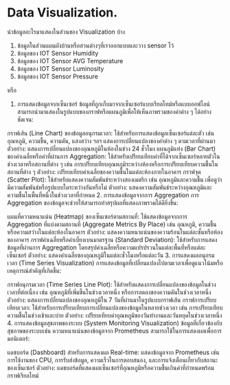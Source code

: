 # Data Visualization.
นำข้อมูลอะไรมาแสดงในส่วนของ Visualization บ้าง

1. ข้อมูลในส่วนแผนผังบ้านหรือสวนต่างๆที่เราออกแบบและวาง sensor ไว้
2. ข้อมูลของ IOT Sensor Humidity
3. ข้อมูลของ IOT Sensor AVG Temperature
4. ข้อมูลของ IOT Sensor Luminosity
5. ข้อมูลของ IOT Sensor Pressure

หรือ
   1. การแสดงข้อมูลจากเซ็นเซอร์
ข้อมูลที่ถูกเก็บมาจากเซ็นเซอร์แบบเรียลไทม์หรือแบบออฟไลน์สามารถนำมาแสดงในรูปแบบของกราฟหรือแผนภูมิเพื่อให้เห็นภาพรวมของค่าต่าง ๆ ได้อย่างชัดเจน:

กราฟเส้น (Line Chart) ของข้อมูลอนุกรมเวลา:
ใช้สำหรับการแสดงข้อมูลเซ็นเซอร์แต่ละตัว เช่น อุณหภูมิ, ความชื้น, ความดัน, แสงสว่าง ฯลฯ แสดงการเปลี่ยนแปลงของค่าต่าง ๆ ตามเวลาที่ผ่านมา
ตัวอย่าง: แสดงการเปลี่ยนแปลงของอุณหภูมิในห้องในช่วง 24 ชั่วโมง
แผนภูมิแท่ง (Bar Chart) ของค่าเฉลี่ยหรือค่าที่ผ่านการ Aggregation:
ใช้สำหรับเปรียบเทียบค่าที่ได้จากเซ็นเซอร์หลายตัวในช่วงเวลาหรือสถานที่ต่าง ๆ เช่น การเปรียบเทียบอุณหภูมิระหว่างห้องหรือการเปรียบเทียบความชื้นในสถานที่ต่าง ๆ
ตัวอย่าง: เปรียบเทียบค่าเฉลี่ยของความชื้นในแต่ละห้องภายในอาคาร
กราฟจุด (Scatter Plot):
ใช้สำหรับแสดงความสัมพันธ์ระหว่างสองเมตริก เช่น อุณหภูมิและความชื้น เพื่อดูว่ามีความสัมพันธ์หรือรูปแบบใดระหว่างกันหรือไม่
ตัวอย่าง: แสดงความสัมพันธ์ระหว่างอุณหภูมิและความชื้นในพื้นที่หนึ่งในช่วงเวลาที่กำหนด
2. การแสดงข้อมูลจากการ Aggregation
การ Aggregation ของข้อมูลจะช่วยให้สามารถทำสรุปผลที่แสดงภาพรวมได้ดียิ่งขึ้น:

แผนที่ความหนาแน่น (Heatmap) ของเซ็นเซอร์ตามสถานที่:
ใช้แสดงข้อมูลจากการ Aggregation ที่แบ่งตามสถานที่ (Aggregate Metrics By Place) เช่น อุณหภูมิ, ความชื้น หรือความสว่างในแต่ละห้องในอาคาร
ตัวอย่าง: แสดงความหนาแน่นของความร้อนในแต่ละชั้นหรือห้องของอาคาร
กราฟค่าเฉลี่ยหรือค่าเบี่ยงเบนมาตรฐาน (Standard Deviation):
ใช้สำหรับการแสดงข้อมูลที่ผ่านการ Aggregation โดยสรุปค่าเฉลี่ยหรือความแปรปรวนในแต่ละพื้นที่หรือแต่ละเซ็นเซอร์
ตัวอย่าง: แสดงค่าเฉลี่ยของอุณหภูมิในแต่ละชั่วโมงหรือแต่ละวัน
3. การแสดงผลอนุกรมเวลา (Time Series Visualization)
การแสดงข้อมูลที่เปลี่ยนแปลงไปตามเวลาเพื่อดูแนวโน้มหรือเหตุการณ์สำคัญที่เกิดขึ้น:

กราฟอนุกรมเวลา (Time Series Line Plot):
ใช้สำหรับแสดงการเปลี่ยนแปลงของข้อมูลในช่วงเวลาที่ต่อเนื่อง เช่น อุณหภูมิที่เพิ่มขึ้นในช่วงเวลาหนึ่ง หรือการลดลงของความดันในช่วงเวลาหนึ่ง
ตัวอย่าง: แสดงการเปลี่ยนแปลงของอุณหภูมิใน 7 วันที่ผ่านมาในรูปแบบกราฟเส้น
กราฟการเปรียบเทียบเวลา:
ใช้สำหรับการเปรียบเทียบการเปลี่ยนแปลงของข้อมูลในหลายช่วงเวลา เช่น การเปรียบเทียบความชื้นในช่วงเช้าและบ่าย
ตัวอย่าง: เปรียบเทียบค่าอุณหภูมิของวันทำงานและวันหยุดในช่วงเวลาหนึ่ง
4. การแสดงข้อมูลสุขภาพของระบบ (System Monitoring Visualization)
ข้อมูลที่เกี่ยวข้องกับสุขภาพของระบบเช่น ความหนาแน่นของข้อมูลจาก Prometheus สามารถใช้ในการแสดงผลเพื่อการมอนิเตอร์:

แดชบอร์ด (Dashboard) สำหรับการแสดงผล Real-time:
แสดงข้อมูลจาก Prometheus เช่น การใช้งานของ CPU, การรับส่งข้อมูล, ความเร็วในการตอบสนอง, และการแจ้งเตือนเกี่ยวกับสถานะของเซ็นเซอร์
ตัวอย่าง: แดชบอร์ดที่แสดงผลเซ็นเซอร์ที่อุณหภูมิหรือความชื้นเกินค่าที่กำหนดพร้อมกราฟเรียลไทม์
